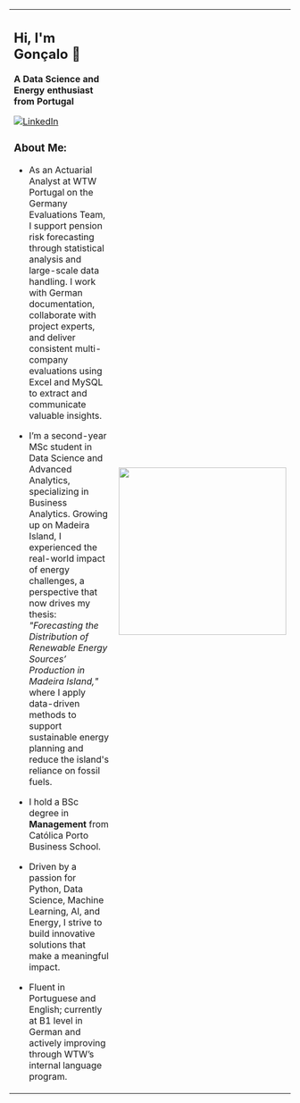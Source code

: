 <table>
  <tr>
    <td>

## Hi, I'm Gonçalo 👋  
**A Data Science and Energy enthusiast from Portugal**  

<a href="https://www.linkedin.com/in/gon%C3%A7alo-ferreira-178083243/" target="_blank">
  <img src="https://img.shields.io/badge/LinkedIn-0077B5?style=for-the-badge&logo=linkedin&logoColor=white" alt="LinkedIn">
</a>

### About Me:
- As an Actuarial Analyst at WTW Portugal on the Germany Evaluations Team, I support pension risk forecasting through statistical analysis and large-scale data handling. I work with German documentation, collaborate with project experts, and deliver consistent multi-company evaluations using Excel and MySQL to extract and communicate valuable insights.

- I’m a second-year MSc student in Data Science and Advanced Analytics, specializing in Business Analytics. Growing up on Madeira Island, I experienced the real-world impact of energy challenges, a perspective that now drives my thesis: *"Forecasting the Distribution of Renewable Energy Sources’ Production in Madeira Island,"* where I apply data-driven methods to support sustainable energy planning and reduce the island's reliance on fossil fuels.

- I hold a BSc degree in **Management** from Católica Porto Business School.

- Driven by a passion for Python, Data Science, Machine Learning, AI, and Energy, I strive to build innovative solutions that make a meaningful impact.

- Fluent in Portuguese and English; currently at B1 level in German and actively improving through WTW’s internal language program.

</td>
    <td>
      <img src="https://raw.githubusercontent.com/YOUR-USERNAME/YOUR-REPO/main/assets/your-image.png" width="300"/>
    </td>
  </tr>
</table>
